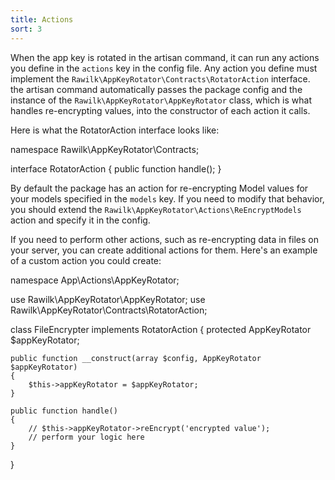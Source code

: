 ```yaml
---
title: Actions
sort: 3
---
```


When the app key is rotated in the artisan command, it can run any actions you define in the `actions` key in the config file.
Any action you define must implement the `Rawilk\AppKeyRotator\Contracts\RotatorAction` interface. the artisan command automatically
passes the package config and the instance of the `Rawilk\AppKeyRotator\AppKeyRotator` class, which is what handles re-encrypting values,
into the constructor of each action it calls.

Here is what the RotatorAction interface looks like:

<x-code lang="php">
namespace Rawilk\AppKeyRotator\Contracts;

interface RotatorAction
{
    public function handle();
}
</x-code>

By default the package has an action for re-encrypting Model values for your models specified in the `models` key.
If you need to modify that behavior, you should extend the `Rawilk\AppKeyRotator\Actions\ReEncryptModels` action and specify it in the config.

If you need to perform other actions, such as re-encrypting data in files on your server, you can create additional actions for them.
Here's an example of a custom action you could create:

<x-code lang="php">
namespace App\Actions\AppKeyRotator;

use Rawilk\AppKeyRotator\AppKeyRotator;
use Rawilk\AppKeyRotator\Contracts\RotatorAction;

class FileEncrypter implements RotatorAction
{
    protected AppKeyRotator $appKeyRotator;

    public function __construct(array $config, AppKeyRotator $appKeyRotator)
    {
        $this->appKeyRotator = $appKeyRotator;
    }

    public function handle()
    {
        // $this->appKeyRotator->reEncrypt('encrypted value');
        // perform your logic here
    }
}
</x-code>
